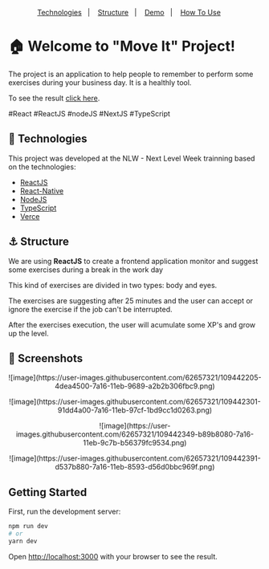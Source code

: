 <p align="center">  
  <a href="#rocket-technologies">Technologies</a>&nbsp;&nbsp;&nbsp;|&nbsp;&nbsp;&nbsp;  
  <a href="#anchor-structure">Structure</a>&nbsp;&nbsp;&nbsp;|&nbsp;&nbsp;&nbsp;  
  <a href="#movie_camera-screenshots">Demo</a>&nbsp;&nbsp;&nbsp;|&nbsp;&nbsp;&nbsp;
  <a href="#information_source-how-to-use">How To Use</a>&nbsp;&nbsp;&nbsp;&nbsp;&nbsp;&nbsp;
</p>

# :house: Welcome to "Move It" Project!

The project is an application to help people to remember to perform some exercises during your business day. It is a healthly tool.

To see the result [click here](https://moveit-ten-lilac.vercel.app/).

#React #ReactJS #nodeJS #NextJS #TypeScript

## :rocket: Technologies

This project was developed at the NLW - Next Level Week trainning based on the technologies:

- [ReactJS](https://reactjs.org/)
- [React-Native](https://reactnative.dev/)
- [NodeJS](https://nodejs.org/en/)
- [TypeScript](https://www.typescriptlang.org/)
- [Verce](https://vercel.com)

## :anchor: Structure

We are using **ReactJS** to create a frontend application monitor and suggest some exercises during a break in the work day

This kind of exercises are divided in two types: body and eyes.

The exercises are suggesting after 25 minutes and the user can accept or ignore the exercise if the job can't be interrupted. 

After the exercises execution, the user will acumulate some XP's and grow up the level.

## :movie_camera: Screenshots
  
<p align="center">
  ![image](https://user-images.githubusercontent.com/62657321/109442205-4dea4500-7a16-11eb-9689-a2b2b306fbc9.png)

</p>

<p align="center">
  ![image](https://user-images.githubusercontent.com/62657321/109442301-91dd4a00-7a16-11eb-97cf-1bd9cc1d0263.png)

</p>

<p align="center">
![image](https://user-images.githubusercontent.com/62657321/109442349-b89b8080-7a16-11eb-9c7b-b56379fc9534.png)

</P>

<p align="center">
![image](https://user-images.githubusercontent.com/62657321/109442391-d537b880-7a16-11eb-8593-d56d0bbc969f.png)


</P>


## Getting Started

First, run the development server:

```bash
npm run dev
# or
yarn dev
```

Open [http://localhost:3000](http://localhost:3000) with your browser to see the result.


